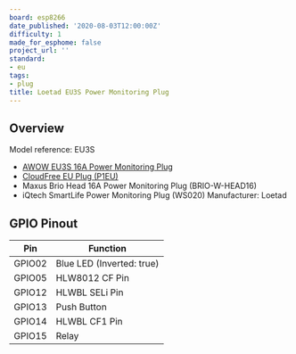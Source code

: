 ```yaml
---
board: esp8266
date_published: '2020-08-03T12:00:00Z'
difficulty: 1
made_for_esphome: false
project_url: ''
standard:
- eu
tags:
- plug
title: Loetad EU3S Power Monitoring Plug
---
```


## Overview

Model reference: EU3S
- [AWOW EU3S 16A Power Monitoring Plug](https://devices.esphome.io/devices/awow-eu3s-power-monitoring-plug/)
- [CloudFree EU Plug (P1EU)](https://devices.esphome.io/devices/cloudfree-eu-plug-%28p1eu%29/)
- Maxus Brio Head 16A Power Monitoring Plug (BRIO-W-HEAD16)
- iQtech SmartLife Power Monitoring Plug (WS020)
Manufacturer: Loetad

## GPIO Pinout

| Pin    | Function                   |
|--------|----------------------------|
| GPIO02 | Blue LED (Inverted: true)  |
| GPIO05 | HLW8012 CF Pin             |
| GPIO12 | HLWBL SELi Pin             |
| GPIO13 | Push Button                |
| GPIO14 | HLWBL CF1 Pin              |
| GPIO15 | Relay                      |